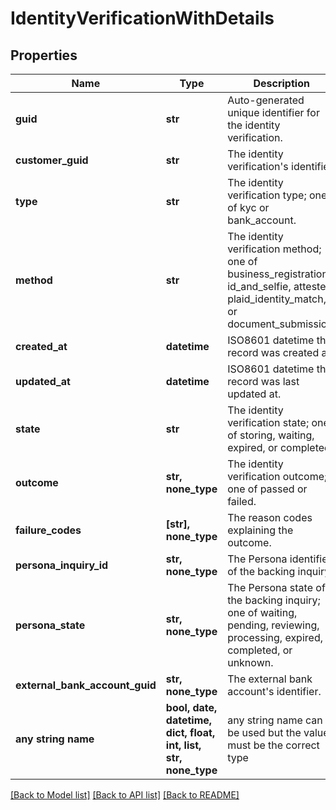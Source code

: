 # IdentityVerificationWithDetails


## Properties
Name | Type | Description | Notes
------------ | ------------- | ------------- | -------------
**guid** | **str** | Auto-generated unique identifier for the identity verification. | [optional] 
**customer_guid** | **str** | The identity verification&#39;s identifier. | [optional] 
**type** | **str** | The identity verification type; one of kyc or bank_account. | [optional] 
**method** | **str** | The identity verification method; one of business_registration, id_and_selfie, attested, plaid_identity_match, or document_submission. | [optional] 
**created_at** | **datetime** | ISO8601 datetime the record was created at. | [optional] 
**updated_at** | **datetime** | ISO8601 datetime the record was last updated at. | [optional] 
**state** | **str** | The identity verification state; one of storing, waiting, expired, or completed. | [optional] 
**outcome** | **str, none_type** | The identity verification outcome; one of passed or failed. | [optional] 
**failure_codes** | **[str], none_type** | The reason codes explaining the outcome. | [optional] 
**persona_inquiry_id** | **str, none_type** | The Persona identifier of the backing inquiry. | [optional] 
**persona_state** | **str, none_type** | The Persona state of the backing inquiry; one of waiting, pending, reviewing, processing, expired, completed, or unknown. | [optional] 
**external_bank_account_guid** | **str, none_type** | The external bank account&#39;s identifier. | [optional] 
**any string name** | **bool, date, datetime, dict, float, int, list, str, none_type** | any string name can be used but the value must be the correct type | [optional]

[[Back to Model list]](../README.md#documentation-for-models) [[Back to API list]](../README.md#documentation-for-api-endpoints) [[Back to README]](../README.md)


